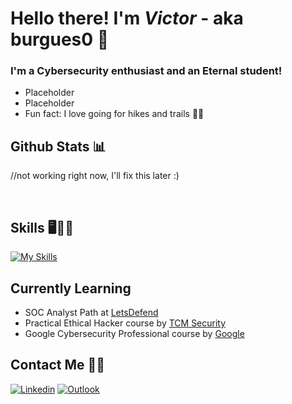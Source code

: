 # Hello there! I'm *Victor* - aka burgues0 👋

### I'm a Cybersecurity enthusiast and an Eternal student!
- Placeholder
- Placeholder
- Fun fact: I love going for hikes and trails 🌄🗻

## Github Stats 📊

//not working right now, I'll fix this later :)

<br>

## Skills 🖥️👨‍💻

[![My Skills](https://skillicons.dev/icons?i=py,linux,bash,powershell,java,cpp,django,mysql)](https://skillicons.dev)

## Currently Learning
- SOC Analyst Path at [LetsDefend](https://app.letsdefend.io/path/soc-analyst-learning-path)
- Practical Ethical Hacker course by [TCM Security](https://academy.tcm-sec.com/)
- Google Cybersecurity Professional course by [Google](https://www.coursera.org/google-certificates/cybersecurity-certificate)

## Contact Me 📲📧

[![Linkedin](https://img.shields.io/badge/-LinkedIn-blue?style=flat&logo=Linkedin&logoColor=white)](https://www.linkedin.com/in/victor-pinheiro-palmeira/)
[![Outlook](https://img.shields.io/badge/Microsoft_Outlook-0078D4?style=flat&logo=microsoft-outlook&logoColor=white)](mailto:victordpp@outlook.com)
